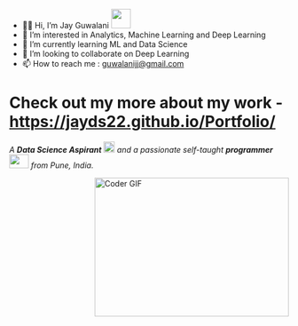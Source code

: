 - 🐱‍🏍 Hi, I’m Jay Guwalani  <img src="https://raw.githubusercontent.com/TheDudeThatCode/TheDudeThatCode/master/Assets/Hi.gif" width=35 height=35>
- 👀 I’m interested in Analytics, Machine Learning and Deep Learning
- 🌱 I’m currently learning ML and Data Science
- 💞️ I’m looking to collaborate on Deep Learning
- 📫 How to reach me : guwalanijj@gmail.com
# Check out my more about my work  - https://jayds22.github.io/Portfolio/

<p>
  <em>
    A <b> Data Science Aspirant</b> <img src="https://raw.githubusercontent.com/TheDudeThatCode/TheDudeThatCode/master/Assets/Medal.gif" width=20 height=20> and a passionate self-taught <b>programmer</b> <img src="https://raw.githubusercontent.com/TheDudeThatCode/TheDudeThatCode/master/Assets/Developer.gif" width=35 height=25> from Pune, India.
  </em>
 </p>

<img align="right" alt="Coder GIF" height=250 width=350 src="https://i.pinimg.com/originals/e4/26/70/e426702edf874b181aced1e2fa5c6cde.gif" />


<!---
JayDS22/JayDS22 is a ✨ special ✨ repository because its `README.md` (this file) appears on your GitHub profile.
You can click the Preview link to take a look at your changes.
--->
